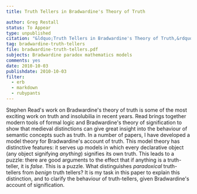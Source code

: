 ```yaml
---
title: Truth Tellers in Bradwardine's Theory of Truth

author: Greg Restall
status: To Appear
type: unpublished
citation: "&ldquo;Truth Tellers in Bradwardine's Theory of Truth,&rdquo; to appear in <em><a href=\"http://www.illc.uva.nl/GPMR-LS1/proceedings.html\">Modern Views of Medieval Logic</a></em>, edited by Christoph Kann, Benedikt Löwe, Christian Rode and Sara L. Uckelman."
tag: bradwardine-truth-tellers
file: bradwardine-truth-tellers.pdf
subjects: Bradwardine paradox mathematics models
comments: yes
date: 2010-10-03
publishdate: 2010-10-03
filter:
  - erb
  - markdown
  - rubypants
---
```

Stephen Read's work on Bradwardine's theory of truth is some of the most exciting work on truth and insolubilia in recent years. Read brings together modern tools of formal logic and Bradwardine's theory of signification to show that medieval distinctions can give great insight into the behaviour of semantic concepts such as truth. In a number of papers, I have developed a model theory for Bradwardine's account of truth. This model theory has distinctive features: it serves up models in which every declarative object (any object signifying <em>anything</em>) signifies its own truth. This leads to a puzzle: there are good arguments to the effect that if anything is a truth-teller, it is <em>false</em>. This is a puzzle. What distinguishes <em>paradoxical</em> truth-tellers from <em>benign</em> truth tellers? It is my task in this paper to explain this distinction, and to clarify the behaviour of truth-tellers, given Bradwardine's account of signification.
